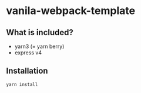 # vanila-webpack-template

## What is included?

- yarn3 (= yarn berry)
- express v4

## Installation

```bash
yarn install
```
